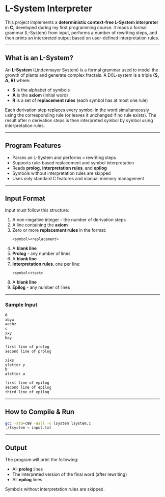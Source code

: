 # L-System Interpreter

This project implements a **deterministic context-free L-System interpreter** in **C**, developed during my first programming course. It reads a formal grammar (L-System) from input, performs a number of rewriting steps, and then prints an interpreted output based on user-defined interpretation rules.

---

## What is an L-System?

An **L-System** (Lindenmayer System) is a formal grammar used to model the growth of plants and generate complex fractals. A D0L-system is a triple **(S, A, R)** where:

- **S** is the alphabet of symbols  
- **A** is the **axiom** (initial word)  
- **R** is a set of **replacement rules** (each symbol has at most one rule)

Each derivation step replaces every symbol in the word simultaneously using the corresponding rule (or leaves it unchanged if no rule exists). The result after *n* derivation steps is then interpreted symbol by symbol using interpretation rules.

---

## Program Features

- Parses an L-System and performs `n` rewriting steps
- Supports rule-based replacement and symbol interpretation
- Reads **prolog**, **interpretation rules**, and **epilog**
- Symbols without interpretation rules are skipped
- Uses only standard C features and manual memory management

---

## Input Format

Input must follow this structure:

1. A non-negative integer - the number of derivation steps  
2. A line containing the **axiom**  
3. Zero or more **replacement rules** in the format:  
   ```
   <symbol><replacement>
   ```
4. A **blank line**  
5. **Prolog** - any number of lines  
6. A **blank line**  
7. **Interpretation rules**, one per line:  
   ```
   <symbol><text>
   ```
8. A **blank line**  
9. **Epilog** - any number of lines  

---

### Sample Input

```txt
0
xbyw
aacbz
c
xxy
bay

first line of prolog
second line of prolog

xiks
yletter y
b
aletter a

first line of epilog
second line of epilog
third line of epilog
```

---

## How to Compile & Run

```bash
gcc -std=c99 -Wall -o lsystem lsystem.c
./lsystem < input.txt
```

---

## Output

The program will print the following:
- All **prolog** lines
- The interpreted version of the final word (after rewriting)
- All **epilog** lines

Symbols without interpretation rules are skipped.